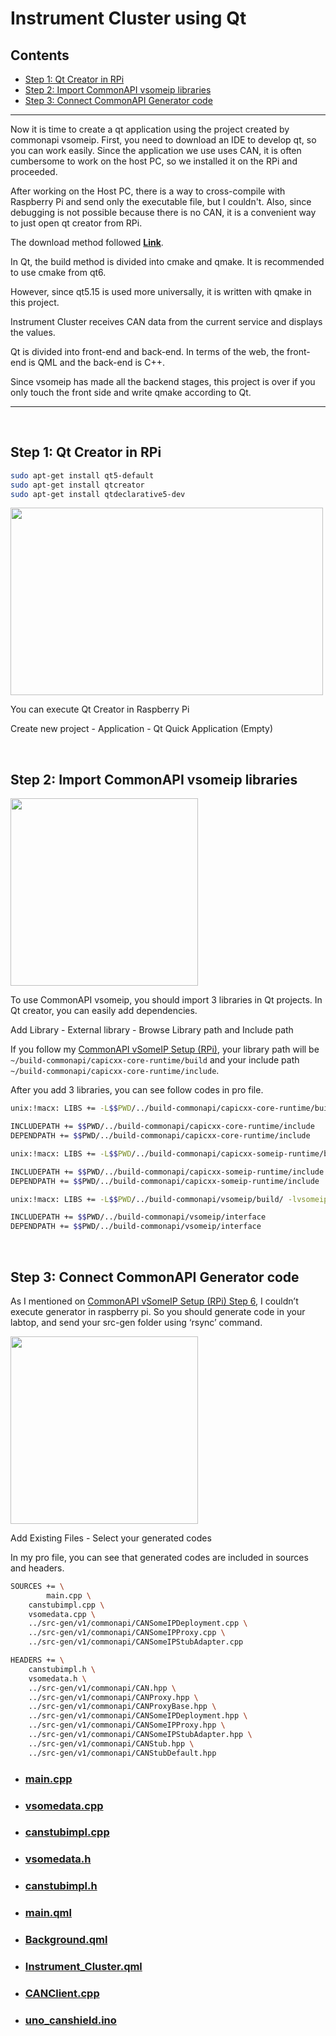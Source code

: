 # Instrument Cluster using Qt

## Contents
- [Step 1: Qt Creator in RPi](#step-1-qt-creator-in-rpi)
- [Step 2: Import CommonAPI vsomeip libraries](#step-2-import-commonapi-vsomeip-libraries)
- [Step 3: Connect CommonAPI Generator code](#step-3-connect-commonapi-generator-code)

---

Now it is time to create a qt application using the project created by commonapi vsomeip. First, you need to download an IDE to develop qt, so you can work easily. Since the application we use uses CAN, it is often cumbersome to work on the host PC, so we installed it on the RPi and proceeded.

After working on the Host PC, there is a way to cross-compile with Raspberry Pi and send only the executable file, but I couldn't. Also, since debugging is not possible because there is no CAN, it is a convenient way to just open qt creator from RPi.

The download method followed [**Link**](https://s-engineer.tistory.com/265).

In Qt, the build method is divided into cmake and qmake. It is recommended to use cmake from qt6.

However, since qt5.15 is used more universally, it is written with qmake in this project.

Instrument Cluster receives CAN data from the current service and displays the values.

Qt is divided into front-end and back-end. In terms of the web, the front-end is QML and the back-end is C++.

Since vsomeip has made all the backend stages, this project is over if you only touch the front side and write qmake according to Qt.

---

<br/>

## Step 1: Qt Creator in RPi

```bash
sudo apt-get install qt5-default
sudo apt-get install qtcreator
sudo apt-get install qtdeclarative5-dev
```
<img src="https://user-images.githubusercontent.com/111988634/200329521-08180a5c-be79-431f-aada-361b84e883a7.png"  width="500" height="300"/>  

You can execute Qt Creator in Raspberry Pi

Create new project - Application - Qt Quick Application (Empty)

<br/>

## Step 2: Import CommonAPI vsomeip libraries

<img src="https://user-images.githubusercontent.com/111988634/200329535-ef58f5c9-8154-47c3-8f05-c42f6243b2a4.png"  width="300" height="300"/>  

To use CommonAPI vsomeip, you should import 3 libraries in Qt projects. In Qt creator, you can easily add dependencies.

Add Library - External library - Browse Library path and Include path

If you follow my [CommonAPI vSomeIP Setup (RPi)](../CommonAPI-vSomeIP/), your library path will be `~/build-commonapi/capicxx-core-runtime/build` and your include path `~/build-commonapi/capicxx-core-runtime/include`.

After you add 3 libraries, you can see follow codes in pro file.

```bash
unix:!macx: LIBS += -L$$PWD/../build-commonapi/capicxx-core-runtime/build/ -lCommonAPI

INCLUDEPATH += $$PWD/../build-commonapi/capicxx-core-runtime/include
DEPENDPATH += $$PWD/../build-commonapi/capicxx-core-runtime/include

unix:!macx: LIBS += -L$$PWD/../build-commonapi/capicxx-someip-runtime/build/ -lCommonAPI-SomeIP

INCLUDEPATH += $$PWD/../build-commonapi/capicxx-someip-runtime/include
DEPENDPATH += $$PWD/../build-commonapi/capicxx-someip-runtime/include

unix:!macx: LIBS += -L$$PWD/../build-commonapi/vsomeip/build/ -lvsomeip

INCLUDEPATH += $$PWD/../build-commonapi/vsomeip/interface
DEPENDPATH += $$PWD/../build-commonapi/vsomeip/interface
```

<br/>

## Step 3: Connect CommonAPI Generator code


As I mentioned on [CommonAPI vSomeIP Setup (RPi) Step 6](../CommonAPI-vSomeIP/), I couldn’t execute generator in raspberry pi. So you should generate code in your labtop, and send your src-gen folder using ‘rsync’ command.

<img src="https://user-images.githubusercontent.com/111988634/200329541-f38979ec-eae4-4bac-8dec-33953a3fa68c.png"  width="300" height="300"/> 

Add Existing Files - Select your generated codes

In my pro file, you can see that generated codes are included in sources and headers.

```bash
SOURCES += \
        main.cpp \
    canstubimpl.cpp \
    vsomedata.cpp \
    ../src-gen/v1/commonapi/CANSomeIPDeployment.cpp \
    ../src-gen/v1/commonapi/CANSomeIPProxy.cpp \
    ../src-gen/v1/commonapi/CANSomeIPStubAdapter.cpp

HEADERS += \
    canstubimpl.h \
    vsomedata.h \
    ../src-gen/v1/commonapi/CAN.hpp \
    ../src-gen/v1/commonapi/CANProxy.hpp \
    ../src-gen/v1/commonapi/CANProxyBase.hpp \
    ../src-gen/v1/commonapi/CANSomeIPDeployment.hpp \
    ../src-gen/v1/commonapi/CANSomeIPProxy.hpp \
    ../src-gen/v1/commonapi/CANSomeIPStubAdapter.hpp \
    ../src-gen/v1/commonapi/CANStub.hpp \
    ../src-gen/v1/commonapi/CANStubDefault.hpp
```

- ### [main.cpp](Cluster/main.cpp)
- ### [vsomedata.cpp](Cluster/vsomedata.cpp)
- ### [canstubimpl.cpp](Cluster/canstubimpl.cpp)
- ### [vsomedata.h](Cluster/vsomedata.h)
- ### [canstubimpl.h](Cluster/canstubimpl.h)
- ### [main.qml](Cluster/main.qml)
- ### [Background.qml](Cluster/Background.qml)
- ### [Instrument_Cluster.qml](Cluster/Instrument_Cluster.qml)
- ### [CANClient.cpp](../CommonAPI-vSomeIP/project-can/src/CANClient.cpp)
- ### [uno_canshield.ino](../CAN/src/uno_canshield.ino)
